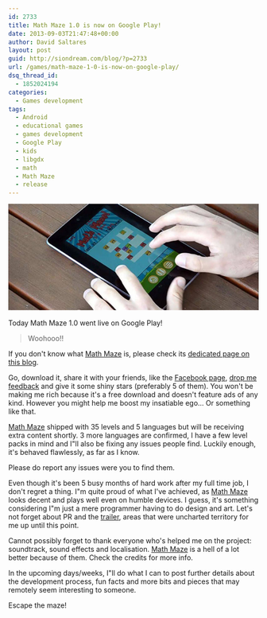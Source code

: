 ```yaml
---
id: 2733
title: Math Maze 1.0 is now on Google Play!
date: 2013-09-03T21:47:48+00:00
author: David Saltares
layout: post
guid: http://siondream.com/blog/?p=2733
url: /games/math-maze-1-0-is-now-on-google-play/
dsq_thread_id:
  - 1852024194
categories:
  - Games development
tags:
  - Android
  - educational games
  - games development
  - Google Play
  - kids
  - libgdx
  - math
  - Math Maze
  - release
---
```


[![math-maze-relased.jpg](/img/math-maze/math-maze-relased.jpg)](https://play.google.com/store/apps/details?id=com.siondream.math)

Today Math Maze 1.0 went live on Google Play!

> Woohooo!!

If you don't know what [Math Maze](https://play.google.com/store/apps/details?id=com.siondream.math) is, please check its [dedicated page on this blog](/games/math-maze/ "Math Maze").

Go, download it, share it with your friends, like the [Facebook page](https://www.facebook.com/siondream), [drop me feedback](/contact/ "Contact") and give it some shiny stars (preferably 5 of them). You won't be making me rich because it's a free download and doesn't feature ads of any kind. However you might help me boost my insatiable ego… Or something like that.

[Math Maze](https://play.google.com/store/apps/details?id=com.siondream.math) shipped with 35 levels and 5 languages but will be receiving extra content shortly. 3 more languages are confirmed, I have a few level packs in mind and I"ll also be fixing any issues people find. Luckily enough, it's behaved flawlessly, as far as I know.

Please do report any issues were you to find them.

Even though it's been 5 busy months of hard work after my full time job, I don't regret a thing. I"m quite proud of what I've achieved, as [Math Maze](https://play.google.com/store/apps/details?id=com.siondream.math) looks decent and plays well even on humble devices. I guess, it's something considering I"m just a mere programmer having to do design and art. Let's not forget about PR and the [trailer](http://www.youtube.com/watch?v=mYbCyXeNJuM), areas that were uncharted territory for me up until this point.

Cannot possibly forget to thank everyone who's helped me on the project: soundtrack, sound effects and localisation. [Math Maze](https://play.google.com/store/apps/details?id=com.siondream.math) is a hell of a lot better because of them. Check the credits for more info.

In the upcoming days/weeks, I"ll do what I can to post further details about the development process, fun facts and more bits and pieces that may remotely seem interesting to someone.

Escape the maze!